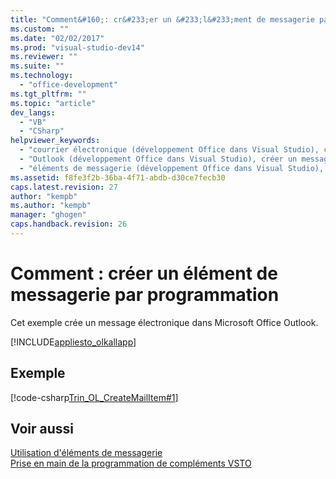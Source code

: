 ```yaml
---
title: "Comment&#160;: cr&#233;er un &#233;l&#233;ment de messagerie par programmation"
ms.custom: ""
ms.date: "02/02/2017"
ms.prod: "visual-studio-dev14"
ms.reviewer: ""
ms.suite: ""
ms.technology: 
  - "office-development"
ms.tgt_pltfrm: ""
ms.topic: "article"
dev_langs: 
  - "VB"
  - "CSharp"
helpviewer_keywords: 
  - "courrier électronique (développement Office dans Visual Studio), créer"
  - "Outlook (développement Office dans Visual Studio), créer un message électronique"
  - "éléments de messagerie (développement Office dans Visual Studio), créer"
ms.assetid: f8fe3f2b-36ba-4f71-abdb-d30ce7fecb30
caps.latest.revision: 27
author: "kempb"
ms.author: "kempb"
manager: "ghogen"
caps.handback.revision: 26
---
```

# Comment&#160;: cr&#233;er un &#233;l&#233;ment de messagerie par programmation
  Cet exemple crée un message électronique dans Microsoft Office Outlook.  
  
 [!INCLUDE[appliesto_olkallapp](../vsto/includes/appliesto-olkallapp-md.md)]  
  
## Exemple  
 [!code-csharp[Trin_OL_CreateMailItem#1](../snippets/csharp/VS_Snippets_OfficeSP/Trin_OL_CreateMailItem/CS/thisaddin.cs#1)]  
  
## Voir aussi  
 [Utilisation d'éléments de messagerie](../vsto/working-with-mail-items.md)   
 [Prise en main de la programmation de compléments VSTO](../vsto/getting-started-programming-vsto-add-ins.md)  
  
  